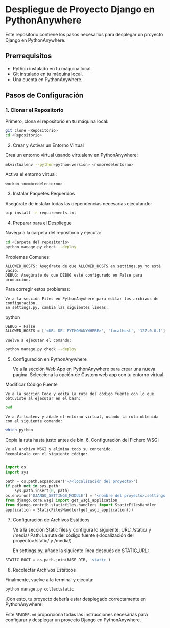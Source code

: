 # Despliegue de Proyecto Django en PythonAnywhere

Este repositorio contiene los pasos necesarios para desplegar un proyecto Django en PythonAnywhere.

## Prerrequisitos

- Python instalado en tu máquina local.
- Git instalado en tu máquina local.
- Una cuenta en PythonAnywhere.

## Pasos de Configuración

### 1. Clonar el Repositorio

Primero, clona el repositorio en tu máquina local:

```bash
git clone <Repositorio>
cd <Repositorio>
```
2. Crear y Activar un Entorno Virtual

Crea un entorno virtual usando virtualenv en PythonAnywhere:

```bash
mkvirtualenv --python=python<versión> <nombredelentorno>
```

Activa el entorno virtual:

```bash
workon <nombredelentorno>
```

3. Instalar Paquetes Requeridos

Asegúrate de instalar todas las dependencias necesarias ejecutando:

```bash
pip install -r requirements.txt
```

4. Preparar para el Despliegue

Navega a la carpeta del repositorio y ejecuta:

```bash
cd <Carpeta del repositorio>
python manage.py check --deploy
```

Problemas Comunes:

    ALLOWED_HOSTS: Asegúrate de que ALLOWED_HOSTS en settings.py no esté vacío.
    DEBUG: Asegúrate de que DEBUG esté configurado en False para producción.

Para corregir estos problemas:

    Ve a la sección Files en PythonAnywhere para editar los archivos de configuración.
    En settings.py, cambia las siguientes líneas:

python

```bash
DEBUG = False
ALLOWED_HOSTS = ['<URL DEL PYTHONANYWHERE>', 'localhost', '127.0.0.1']
```

    Vuelve a ejecutar el comando:

```bash
python manage.py check --deploy
```

5. Configuración en PythonAnywhere

    Ve a la sección Web App en PythonAnywhere para crear una nueva página.
    Selecciona la opción de Custom web app con tu entorno virtual.

Modificar Código Fuente

    Ve a la sección Code y edita la ruta del código fuente con lo que obtuviste al ejecutar en el bash:

```bash
pwd
```

    Ve a Virtualenv y añade el entorno virtual, usando la ruta obtenida con el siguiente comando:

```bash
which python
```

Copia la ruta hasta justo antes de bin.
6. Configuración del Fichero WSGI

    Ve al archivo WSGI y elimina todo su contenido.
    Reemplázalo con el siguiente código:

```python

import os
import sys

path = os.path.expanduser('~/<localización del proyecto>')
if path not in sys.path:
    sys.path.insert(0, path)
os.environ['DJANGO_SETTINGS_MODULE'] = '<nombre del proyecto>.settings'
from django.core.wsgi import get_wsgi_application
from django.contrib.staticfiles.handlers import StaticFilesHandler
application = StaticFilesHandler(get_wsgi_application())
```

7. Configuración de Archivos Estáticos

    Ve a la sección Static files y configura lo siguiente:
        URL: /static/ y /media/
        Path: La ruta del código fuente (<localización del proyecto>/static/ y /media/)

    En settings.py, añade la siguiente línea después de STATIC_URL:

```python
STATIC_ROOT = os.path.join(BASE_DIR, 'static')
```

8. Recolectar Archivos Estáticos

Finalmente, vuelve a la terminal y ejecuta:

```bash
python manage.py collectstatic
```

¡Con esto, tu proyecto debería estar desplegado correctamente en PythonAnywhere!

Este `README.md` proporciona todas las instrucciones necesarias para configurar y desplegar un proyecto Django en PythonAnywhere.
